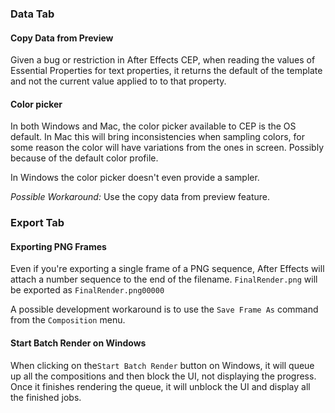 ### Data Tab

#### Copy Data from Preview
Given a bug or restriction in After Effects CEP, when reading the values of Essential Properties for text properties, it returns the default of the template and not the current value applied to to that property.

#### Color picker
In both Windows and Mac, the color picker available to CEP is the OS default. In Mac this will bring inconsistencies when sampling colors, for some reason the color will have variations from the ones in screen. Possibly because of the default color profile.

In Windows the color picker doesn't even provide a sampler.

*Possible Workaround:* Use the copy data from preview feature.

### Export Tab

#### Exporting PNG Frames
Even if you're exporting a single frame of a PNG sequence, After Effects will attach a number sequence to the end of the filename. `FinalRender.png` will be exported as `FinalRender.png00000`

A possible development workaround is to use the `Save Frame As` command from the `Composition` menu.

#### Start Batch Render on Windows

When clicking on the`Start Batch Render` button on Windows, it will queue up all the compositions and then block the UI, not displaying the progress. Once it finishes rendering the queue, it will unblock the UI and display all the finished jobs.
